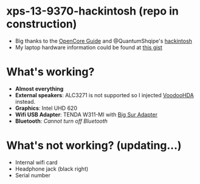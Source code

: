 # xps-13-9370-hackintosh (repo in construction)
* Big thanks to the [OpenCore Guide](https://dortania.github.io/OpenCore-Install-Guide/) and @QuantumShqipe's [hackintosh](https://github.com/QuantumShqipe/OpenCore-0.6.3-XPS-13-9370-BigSur)
* My laptop hardware information could be found at [this gist](https://gist.github.com/ngfuong/910a94c33bd650a20fe4913a2d57e547)

# What's working?
* **Almost everything**
* **External speakers**: ALC3271 is not supported so I injected [VoodooHDA](https://github.com/chris1111/VoodooHDA-OC) instead.
* **Graphics**: Intel UHD 620
* **Wifi USB Adapter**: TENDA W311-MI with [Big Sur Adapter](https://github.com/chris1111/Wireless-USB-Big-Sur-Adapter)
* **Bluetooth**: _Cannot turn off Bluetooth_

# What's not working? (updating...)
* Internal wifi card
* Headphone jack (black right)
* Serial number

